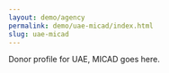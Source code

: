 ```yaml
---
layout: demo/agency
permalink: demo/uae-micad/index.html
slug: uae-micad
---
```


Donor profile for UAE, MICAD goes here.
